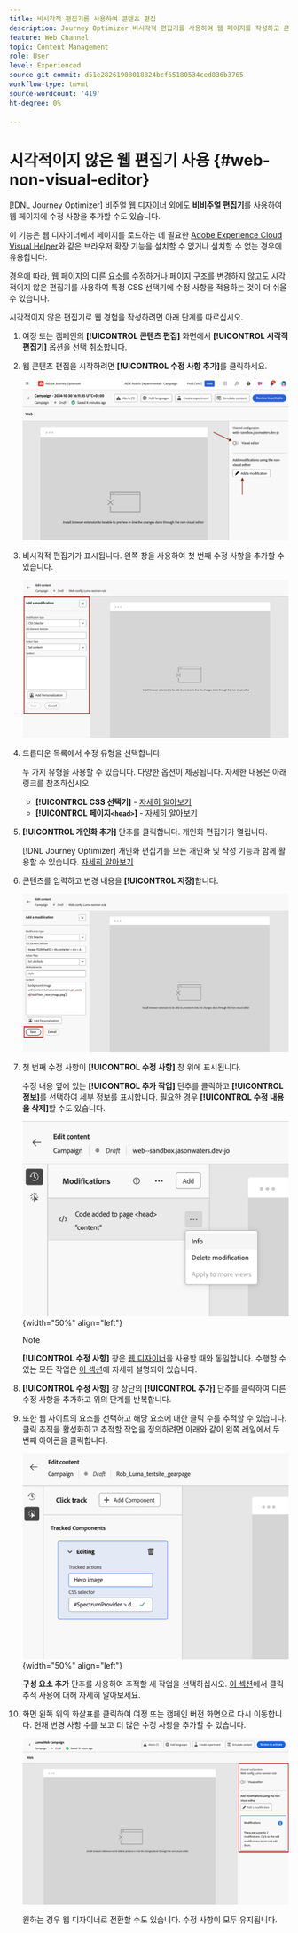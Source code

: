```yaml
---
title: 비시각적 편집기를 사용하여 콘텐츠 편집
description: Journey Optimizer 비시각적 편집기를 사용하여 웹 페이지를 작성하고 콘텐츠를 편집하는 방법에 대해 알아봅니다
feature: Web Channel
topic: Content Management
role: User
level: Experienced
source-git-commit: d51e28261908018824bcf65180534ced836b3765
workflow-type: tm+mt
source-wordcount: '419'
ht-degree: 0%

---
```


# 시각적이지 않은 웹 편집기 사용 {#web-non-visual-editor}

[!DNL Journey Optimizer] 비주얼 [웹 디자이너](web-visual-editor.md) 외에도 **비비주얼 편집기**&#x200B;를 사용하여 웹 페이지에 수정 사항을 추가할 수도 있습니다.

이 기능은 웹 디자이너에서 페이지를 로드하는 데 필요한 [Adobe Experience Cloud Visual Helper](web-prerequisites.md#visual-authoring-prerequisites)와 같은 브라우저 확장 기능을 설치할 수 없거나 설치할 수 없는 경우에 유용합니다.

경우에 따라, 웹 페이지의 다른 요소를 수정하거나 페이지 구조를 변경하지 않고도 시각적이지 않은 편집기를 사용하여 특정 CSS 선택기에 수정 사항을 적용하는 것이 더 쉬울 수 있습니다.

시각적이지 않은 편집기로 웹 경험을 작성하려면 아래 단계를 따르십시오.

1. 여정 또는 캠페인의 **[!UICONTROL 콘텐츠 편집]** 화면에서 **[!UICONTROL 시각적 편집기]** 옵션을 선택 취소합니다.

1. 웹 콘텐츠 편집을 시작하려면 **[!UICONTROL 수정 사항 추가]**&#x200B;를 클릭하세요.

   ![](assets/web-campaign-add-modification-button.png)

1. 비시각적 편집기가 표시됩니다. 왼쪽 창을 사용하여 첫 번째 수정 사항을 추가할 수 있습니다.

   ![](assets/web-non-visual-editor.png)

1. 드롭다운 목록에서 수정 유형을 선택합니다.

   두 가지 유형을 사용할 수 있습니다. 다양한 옵션이 제공됩니다. 자세한 내용은 아래 링크를 참조하십시오.

   * **[!UICONTROL CSS 선택기]** - [자세히 알아보기](manage-web-modifications.md#css-selector)
   * **[!UICONTROL 페이지`<head>`]** - [자세히 알아보기](manage-web-modifications.md#page-head)

1. **[!UICONTROL 개인화 추가]** 단추를 클릭합니다. 개인화 편집기가 열립니다.

   [!DNL Journey Optimizer] 개인화 편집기를 모든 개인화 및 작성 기능과 함께 활용할 수 있습니다. [자세히 알아보기](../personalization/personalization-build-expressions.md)

1. 콘텐츠를 입력하고 변경 내용을 **[!UICONTROL 저장]**&#x200B;합니다.

   ![](assets/web-non-visual-editor-ex-save.png)

1. 첫 번째 수정 사항이 **[!UICONTROL 수정 사항]** 창 위에 표시됩니다.

   수정 내용 옆에 있는 **[!UICONTROL 추가 작업]** 단추를 클릭하고 **[!UICONTROL 정보]**&#x200B;를 선택하여 세부 정보를 표시합니다. 필요한 경우 **[!UICONTROL 수정 내용을 삭제]**&#x200B;할 수도 있습니다.

   ![](assets/web-non-visual-editor-ex-more.png){width="50%" align="left"}

   >[!NOTE]
   >
   >**[!UICONTROL 수정 사항]** 창은 [웹 디자이너](web-visual-editor.md)을 사용할 때와 동일합니다. 수행할 수 있는 모든 작업은 [이 섹션](manage-web-modifications.md#use-modifications-pane)에 자세히 설명되어 있습니다.

1. **[!UICONTROL 수정 사항]** 창 상단의 **[!UICONTROL 추가]** 단추를 클릭하여 다른 수정 사항을 추가하고 위의 단계를 반복합니다.


1. 또한 웹 사이트의 요소를 선택하고 해당 요소에 대한 클릭 수를 추적할 수 있습니다. 클릭 추적을 활성화하고 추적할 작업을 정의하려면 아래와 같이 왼쪽 레일에서 두 번째 아이콘을 클릭합니다.

   ![](assets/web-campaign-click.png){width="50%" align="left"}

   **구성 요소 추가** 단추를 사용하여 추적할 새 작업을 선택하십시오. [이 섹션](monitor-web-experiences.md#use-click-tracking)에서 클릭 추적 사용에 대해 자세히 알아보세요.


1. 화면 왼쪽 위의 화살표를 클릭하여 여정 또는 캠페인 버전 화면으로 다시 이동합니다. 현재 변경 사항 수를 보고 더 많은 수정 사항을 추가할 수 있습니다.

   ![](assets/web-campaign-modifications.png)

   원하는 경우 웹 디자이너로 전환할 수도 있습니다. 수정 사항이 모두 유지됩니다.
